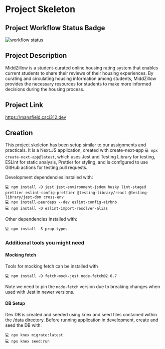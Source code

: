 # Project Skeleton
## Project Workflow Status Badge
![workflow status](https://github.com/csci312-f24/project-mansfield/actions/workflows/node.js.yml/badge.svg)

## Project Description
MiddZillow is a student-curated online housing rating system that enables current students to share their reviews of their housing experiences. By curating and circulating housing information among students, MiddZillow provides the necessary resources for students to make more informed decisions during the housing process.

## Project Link
https://mansfield.csci312.dev

## Creation

This project skeleton has been setup similar to our assignments and practicals. It is a Next.JS application, created with create-next-app `💻 npx create-next-app@latest`, which uses Jest and Testing Library for testing, ESLint for static analysis, Prettier for styling, and is configured to use GitHub actions for testing pull requests.

Development dependencies installed with:

```
💻 npm install -D jest jest-environment-jsdom husky lint-staged prettier eslint-config-prettier @testing-library/react @testing-library/jest-dom cross-env
💻 npx install-peerdeps --dev eslint-config-airbnb
💻 npm install -D eslint-import-resolver-alias
```

Other dependencies installed with:

```
💻 npm install -S prop-types
```

### Additional tools you might need

#### Mocking fetch

Tools for mocking fetch can be installed with

```
💻 npm install -D fetch-mock-jest node-fetch@2.6.7
```

Note we need to pin the `node-fetch` version due to breaking changes when used with Jest in newer versions.

#### DB Setup

Dev DB is created and seeded using knex and seed files contained within the /data directory. Before running application in development, create and seed the DB with:

```
💻 npx knex migrate:latest
💻 npx knex seed:run
```
